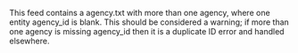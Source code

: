This feed contains a agency.txt with more than one agency, where one entity agency_id is blank. This should be considered a warning; if more than one agency is missing agency_id then it is a duplicate ID error and handled elsewhere.